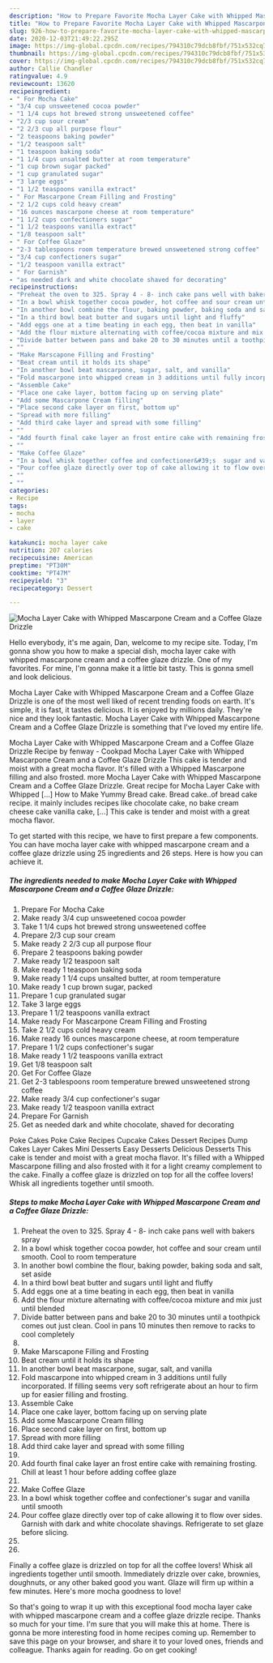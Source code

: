 ```yaml
---
description: "How to Prepare Favorite Mocha Layer Cake with Whipped Mascarpone Cream and a Coffee Glaze Drizzle"
title: "How to Prepare Favorite Mocha Layer Cake with Whipped Mascarpone Cream and a Coffee Glaze Drizzle"
slug: 926-how-to-prepare-favorite-mocha-layer-cake-with-whipped-mascarpone-cream-and-a-coffee-glaze-drizzle
date: 2020-12-03T21:49:22.295Z
image: https://img-global.cpcdn.com/recipes/794310c79dcb8fbf/751x532cq70/mocha-layer-cake-with-whipped-mascarpone-cream-and-a-coffee-glaze-drizzle-recipe-main-photo.jpg
thumbnail: https://img-global.cpcdn.com/recipes/794310c79dcb8fbf/751x532cq70/mocha-layer-cake-with-whipped-mascarpone-cream-and-a-coffee-glaze-drizzle-recipe-main-photo.jpg
cover: https://img-global.cpcdn.com/recipes/794310c79dcb8fbf/751x532cq70/mocha-layer-cake-with-whipped-mascarpone-cream-and-a-coffee-glaze-drizzle-recipe-main-photo.jpg
author: Callie Chandler
ratingvalue: 4.9
reviewcount: 13620
recipeingredient:
- " For Mocha Cake"
- "3/4 cup unsweetened cocoa powder"
- "1 1/4 cups hot brewed strong unsweetened coffee"
- "2/3 cup sour cream"
- "2 2/3 cup all purpose flour"
- "2 teaspoons baking powder"
- "1/2 teaspoon salt"
- "1 teaspoon baking soda"
- "1 1/4 cups unsalted butter at room temperature"
- "1 cup brown sugar packed"
- "1 cup granulated sugar"
- "3 large eggs"
- "1 1/2 teaspoons vanilla extract"
- " For Mascarpone Cream Filling and Frosting"
- "2 1/2 cups cold heavy cream"
- "16 ounces mascarpone cheese at room temperature"
- "1 1/2 cups confectioners sugar"
- "1 1/2 teaspoons vanilla extract"
- "1/8 teaspoon salt"
- " For Coffee Glaze"
- "2-3 tablespoons room temperature brewed unsweetened strong coffee"
- "3/4 cup confectioners sugar"
- "1/2 teaspoon vanilla extract"
- " For Garnish"
- "as needed dark and white chocolate shaved for decorating"
recipeinstructions:
- "Preheat the oven to 325. Spray 4 - 8- inch cake pans well with bakers spray"
- "In a bowl whisk together cocoa powder, hot coffee and sour cream until smooth. Cool to room temperature"
- "In another bowl combine the flour, baking powder, baking soda and salt, set aside"
- "In a third bowl beat butter and sugars until light and fluffy"
- "Add eggs one at a time beating in each egg, then beat in vanilla"
- "Add the flour mixture alternating with coffee/cocoa mixture and mix just until blended"
- "Divide batter between pans and bake 20 to 30 minutes until a toothpick comes out just clean. Cool in pans 10 minutes then remove to racks to cool completely"
- ""
- "Make Marscapone Filling and Frosting"
- "Beat cream until it holds its shape"
- "In another bowl beat mascarpone, sugar, salt, and vanilla"
- "Fold mascarpone into whipped cream in 3 additions until fully incorporated. If filling seems very soft refrigerate about an hour to firm up for easier filling and frosting."
- "Assemble Cake"
- "Place one cake layer, bottom facing up on serving plate"
- "Add some Mascarpone Cream filling"
- "Place second cake layer on first, bottom up"
- "Spread with more filling"
- "Add third cake layer and spread with some filling"
- ""
- "Add fourth final cake layer an frost entire cake with remaining frosting. Chill at least 1 hour before adding coffee glaze"
- ""
- "Make Coffee Glaze"
- "In a bowl whisk together coffee and confectioner&#39;s  sugar and vanilla until smooth"
- "Pour coffee glaze directly over top of cake allowing it to flow over sides. Garnish with dark and white chocolate shavings. Refrigerate to set glaze before slicing."
- ""
- ""
categories:
- Recipe
tags:
- mocha
- layer
- cake

katakunci: mocha layer cake 
nutrition: 207 calories
recipecuisine: American
preptime: "PT30M"
cooktime: "PT47M"
recipeyield: "3"
recipecategory: Dessert

---
```



![Mocha Layer Cake with Whipped Mascarpone Cream and a Coffee Glaze Drizzle](https://img-global.cpcdn.com/recipes/794310c79dcb8fbf/751x532cq70/mocha-layer-cake-with-whipped-mascarpone-cream-and-a-coffee-glaze-drizzle-recipe-main-photo.jpg)

Hello everybody, it's me again, Dan, welcome to my recipe site. Today, I'm gonna show you how to make a special dish, mocha layer cake with whipped mascarpone cream and a coffee glaze drizzle. One of my favorites. For mine, I'm gonna make it a little bit tasty. This is gonna smell and look delicious.

Mocha Layer Cake with Whipped Mascarpone Cream and a Coffee Glaze Drizzle is one of the most well liked of recent trending foods on earth. It's simple, it is fast, it tastes delicious. It is enjoyed by millions daily. They're nice and they look fantastic. Mocha Layer Cake with Whipped Mascarpone Cream and a Coffee Glaze Drizzle is something that I've loved my entire life.

Mocha Layer Cake with Whipped Mascarpone Cream and a Coffee Glaze Drizzle Recipe by fenway - Cookpad Mocha Layer Cake with Whipped Mascarpone Cream and a Coffee Glaze Drizzle This cake is tender and moist with a great mocha flavor. It&#39;s filled with a Whipped Mascarpone filling and also frosted. more Mocha Layer Cake with Whipped Mascarpone Cream and a Coffee Glaze Drizzle. Great recipe for Mocha Layer Cake with Whipped […] How to Make Yummy Bread cake. Bread cake..of bread cake recipe. it mainly includes recipes like chocolate cake, no bake cream cheese cake vanilla cake, […] This cake is tender and moist with a great mocha flavor.


To get started with this recipe, we have to first prepare a few components. You can have mocha layer cake with whipped mascarpone cream and a coffee glaze drizzle using 25 ingredients and 26 steps. Here is how you can achieve it.

<!--inarticleads1-->

##### The ingredients needed to make Mocha Layer Cake with Whipped Mascarpone Cream and a Coffee Glaze Drizzle:

1. Prepare  For Mocha Cake
1. Make ready 3/4 cup unsweetened cocoa powder
1. Take 1 1/4 cups hot brewed strong unsweetened coffee
1. Prepare 2/3 cup sour cream
1. Make ready 2 2/3 cup all purpose flour
1. Prepare 2 teaspoons baking powder
1. Make ready 1/2 teaspoon salt
1. Make ready 1 teaspoon baking soda
1. Make ready 1 1/4 cups unsalted butter, at room temperature
1. Make ready 1 cup brown sugar, packed
1. Prepare 1 cup granulated sugar
1. Take 3 large eggs
1. Prepare 1 1/2 teaspoons vanilla extract
1. Make ready  For Mascarpone Cream Filling and Frosting
1. Take 2 1/2 cups cold heavy cream
1. Make ready 16 ounces mascarpone cheese, at room temperature
1. Prepare 1 1/2 cups confectioner&#39;s sugar
1. Make ready 1 1/2 teaspoons vanilla extract
1. Get 1/8 teaspoon salt
1. Get  For Coffee Glaze
1. Get 2-3 tablespoons room temperature brewed unsweetened strong coffee
1. Make ready 3/4 cup confectioner&#39;s sugar
1. Make ready 1/2 teaspoon vanilla extract
1. Prepare  For Garnish
1. Get as needed dark and white chocolate, shaved for decorating


Poke Cakes Poke Cake Recipes Cupcake Cakes Dessert Recipes Dump Cakes Layer Cakes Mini Desserts Easy Desserts Delicious Desserts This cake is tender and moist with a great mocha flavor. It&#39;s filled with a Whipped Mascarpone filling and also frosted with it for a light creamy complement to the cake. Finally a coffee glaze is drizzled on top for all the coffee lovers! Whisk all ingredients together until smooth. 

<!--inarticleads2-->

##### Steps to make Mocha Layer Cake with Whipped Mascarpone Cream and a Coffee Glaze Drizzle:

1. Preheat the oven to 325. Spray 4 - 8- inch cake pans well with bakers spray
1. In a bowl whisk together cocoa powder, hot coffee and sour cream until smooth. Cool to room temperature
1. In another bowl combine the flour, baking powder, baking soda and salt, set aside
1. In a third bowl beat butter and sugars until light and fluffy
1. Add eggs one at a time beating in each egg, then beat in vanilla
1. Add the flour mixture alternating with coffee/cocoa mixture and mix just until blended
1. Divide batter between pans and bake 20 to 30 minutes until a toothpick comes out just clean. Cool in pans 10 minutes then remove to racks to cool completely
1. 
1. Make Marscapone Filling and Frosting
1. Beat cream until it holds its shape
1. In another bowl beat mascarpone, sugar, salt, and vanilla
1. Fold mascarpone into whipped cream in 3 additions until fully incorporated. If filling seems very soft refrigerate about an hour to firm up for easier filling and frosting.
1. Assemble Cake
1. Place one cake layer, bottom facing up on serving plate
1. Add some Mascarpone Cream filling
1. Place second cake layer on first, bottom up
1. Spread with more filling
1. Add third cake layer and spread with some filling
1. 
1. Add fourth final cake layer an frost entire cake with remaining frosting. Chill at least 1 hour before adding coffee glaze
1. 
1. Make Coffee Glaze
1. In a bowl whisk together coffee and confectioner&#39;s  sugar and vanilla until smooth
1. Pour coffee glaze directly over top of cake allowing it to flow over sides. Garnish with dark and white chocolate shavings. Refrigerate to set glaze before slicing.
1. 
1. 


Finally a coffee glaze is drizzled on top for all the coffee lovers! Whisk all ingredients together until smooth. Immediately drizzle over cake, brownies, doughnuts, or any other baked good you want. Glaze will firm up within a few minutes. Here&#39;s more mocha goodness to love! 

So that's going to wrap it up with this exceptional food mocha layer cake with whipped mascarpone cream and a coffee glaze drizzle recipe. Thanks so much for your time. I'm sure that you will make this at home. There is gonna be more interesting food in home recipes coming up. Remember to save this page on your browser, and share it to your loved ones, friends and colleague. Thanks again for reading. Go on get cooking!
